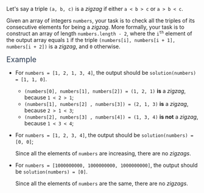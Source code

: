 <p>Let's say a triple <code>(a, b, c)</code> is a <em>zigzag</em> if either <code>a &lt; b &gt; c</code> or <code>a &gt; b &lt; c</code>.</p>
<p>Given an array of integers <code>numbers</code>, your task is to check all the triples of its consecutive elements for being a <em>zigzag</em>. More formally, your task is to construct an array of length <code>numbers.length - 2</code>, where the <code>i<sup>th</sup></code> element of the output array equals <code>1</code> if the triple <code>(numbers[i], numbers[i + 1], numbers[i + 2])</code> is a <em>zigzag</em>, and <code>0</code> otherwise.</p>
<p><span class="markdown--header" style="color:#2b3b52;font-size:1.4em">Example</span></p>
<ul>
<li>
<p>For <code>numbers = [1, 2, 1, 3, 4]</code>, the output should be <code>solution(numbers) = [1, 1, 0]</code>.</p>
<ul>
<li><code>(numbers[0], numbers[1], numbers[2]) = (1, 2, 1)</code> <strong>is</strong> a <em>zigzag</em>, because <code>1 &lt; 2 &gt; 1</code>;</li>
<li><code>(numbers[1], numbers[2] , numbers[3]) = (2, 1, 3)</code> <strong>is</strong> a <em>zigzag</em>, because <code>2 &gt; 1 &lt; 3</code>;</li>
<li><code>(numbers[2], numbers[3] , numbers[4]) = (1, 3, 4)</code> <strong>is not</strong> a <em>zigzag</em>, because <code>1 &lt; 3 &lt; 4</code>;</li>
</ul>
</li>
<li>
<p>For <code>numbers = [1, 2, 3, 4]</code>, the output should be <code>solution(numbers) = [0, 0]</code>;</p>
<p>Since all the elements of <code>numbers</code> are increasing, there are no <em>zigzags</em>.</p>
</li>
<li>
<p>For <code>numbers = [1000000000, 1000000000, 1000000000]</code>, the output should be <code>solution(numbers) = [0]</code>.</p>
<p>Since all the elements of <code>numbers</code> are the same, there are no <em>zigzags</em>.</p>
</li>
</ul>
